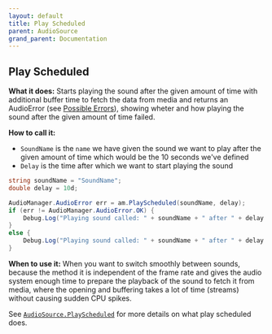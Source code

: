 ```yaml
---
layout: default
title: Play Scheduled
parent: AudioSource
grand_parent: Documentation
---
```


## Play Scheduled
**What it does:**
Starts playing the sound after the given amount of time with additional buffer time to fetch the data from media and returns an AudioError (see [Possible Errors](https://mathewhdyt.github.io/Unity-Audio-Manager/docs/documentation/index/#possible-errors)), showing wheter and how playing the sound after the given amount of time failed.

**How to call it:**
- ```SoundName``` is the ```name``` we have given the sound we want to play after the given amount of time which would be the 10 seconds we've defined
- ```Delay``` is the time after which we want to start playing the sound

```csharp
string soundName = "SoundName";
double delay = 10d;

AudioManager.AudioError err = am.PlayScheduled(soundName, delay);
if (err != AudioManager.AudioError.OK) {
    Debug.Log("Playing sound called: " + soundName + " after " + delay.ToString("0.00") + " failed with error id: " + err);
}
else {
    Debug.Log("Playing sound called: " + soundName + " after " + delay.ToString("0.00") + " seconds succesfull");
}
```

**When to use it:**
When you want to switch smoothly between sounds, because the method it is independent of the frame rate and gives the audio system enough time to prepare the playback of the sound to fetch it from media, where the opening and buffering takes a lot of time (streams) without causing sudden CPU spikes.

See [```AudioSource.PlayScheduled```](https://docs.unity3d.com/2021.2/Documentation/ScriptReference/AudioSource.PlayScheduled.html) for more details on what play scheduled does.
